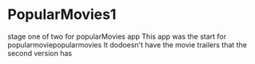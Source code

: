 # PopularMovies1
stage one of two for popularMovies app
This app was the start for popularmoviepopularmovies It dodoesn't have the movie trailers that the second version has
